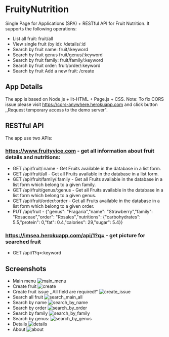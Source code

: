 # FruityNutrition
Single Page for Applications (SPA) + RESTful API for Fruit Nutrition. It supports the following operations:
- List all fruit: fruit/all
- View single fruit (by id): /details/:id
- Search by fruit name: fruit/:keyword
- Search by fruit genus fruit/genus/:keyword
- Search by fruit family: fruit/family/:keyword
- Search by fruit order: fruit/order/:keyword
- Search by fruit Add a new fruit: /create
## App Details
The app is based on Node.js + lit-HTML + Page.js + CSS.
Note: To fix CORS issue please visit https://cors-anywhere.herokuapp.com and click button ,,Request temporary access to the demo server".
## RESTful API
The app use two APIs:
### https://www.fruityvice.com - get all information about fruit details and nutritions:
- GET /api/fruit/:name - Get Fruits available in the database in a list form.
- GET /api/fruit/all - Get all Fruits available in the database in a list form.
- GET /api/fruit/family/:family - Get all Fruits available in the database in a list form which belong to a given family.
- GET /api/fruit/genus/:genus - Get all Fruits available in the database in a list form which belong to a given genus.
- GET /api/fruit/order/:order - Get all Fruits available in the database in a list form which belong to a given order.
- PUT /api/fruit - {"genus": "Fragaria","name": "Strawberry","family": "Rosaceae","order": "Rosales","nutritions": {"carbohydrates": 5.5,"protein": 0,"fat": 0.4,"calories": 29,"sugar": 5.4}}
### https://imsea.herokuapp.com/api/1?q= - get picture for searched fruit
- GET /api/1?q=:keyword
## Screenshots
- Main menu
![main_menu](https://user-images.githubusercontent.com/59261346/191263717-63849bd4-1baa-48b5-8ee0-d7b7d1693198.PNG)
- Create fruit
![create](https://user-images.githubusercontent.com/59261346/191263917-de8d674d-addf-45cd-9242-4b6dc490169e.PNG)
- Create fruit issue ,,All field are required!"
![create_issue](https://user-images.githubusercontent.com/59261346/191264304-a731b27b-7c69-44ad-9485-0e8a4a198916.PNG)
- Search all fruit
![search_main_all](https://user-images.githubusercontent.com/59261346/191264474-fdecf4b5-fb97-4161-aaf5-d06cb3e52a70.PNG)
- Search by name
![search_by_name](https://user-images.githubusercontent.com/59261346/191264561-e2613227-ff25-42ad-8efe-d7a466db6ac9.PNG)
- Search by order
![search_by_order](https://user-images.githubusercontent.com/59261346/191265302-2b20c6b5-d228-45bc-b8e5-04467b6c767a.PNG)
- Search by family
![search_by_family](https://user-images.githubusercontent.com/59261346/191265397-c064a1df-9baa-4028-a83a-9574ebaab229.PNG)
- Search by genus:
![search_by_genus](https://user-images.githubusercontent.com/59261346/191265476-131f3882-a07c-4223-8115-19291d10c553.PNG)
- Details
![details](https://user-images.githubusercontent.com/59261346/191265544-bc000e6f-23ae-4ca2-98f0-12de61e6929a.PNG)
- About
![about](https://user-images.githubusercontent.com/59261346/191265591-3d9d5e66-fa1c-4cac-996c-9f1a704978a7.PNG)



